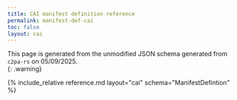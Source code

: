 ```yaml
---
title: CAI manifest definition reference
permalink: manifest-def-cai
toc: false
layout: cai
---
```


This page is generated from the unmodified JSON schema generated from `c2pa-rs` on 05/09/2025.  
{: .warning}

<!-- include_relative manifest-diagram.md -->

{% include_relative reference.md layout="cai" schema="ManifestDefintion" %}

